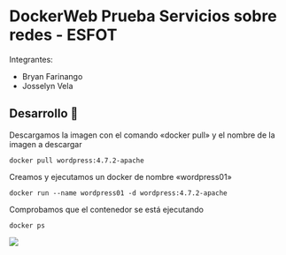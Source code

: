 # DockerWeb Prueba Servicios sobre redes - ESFOT
Integrantes:  
* Bryan Farinango
* Josselyn Vela
## Desarrollo 🚀
Descargamos la imagen con el comando «docker pull» y el nombre de la imagen a descargar
```
docker pull wordpress:4.7.2-apache
```
Creamos y ejecutamos un docker de nombre «wordpress01»
```
docker run --name wordpress01 -d wordpress:4.7.2-apache
```
Comprobamos que el contenedor se está ejecutando
```
docker ps
```
![](https://github.com/Bryan-Farinango/dockerWeb/master/assets/p1.png)

































          
